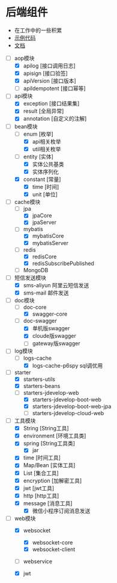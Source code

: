 # 后端组件 
- 在工作中的一些积累
- [示例代码](https://github.com/en-o/jdevelop-boot-example)
- [文档](https://www.yuque.com/tanning/yg9ipo/)
 
* [ ] aop模块
    - [x] apilog [接口调用日志] 
    - [x] apisign [接口验签]
    - [x] apiVersion [接口版本]
    - [ ] apiIdempotent [接口幂等]  

* [ ] api模块
    - [x] exception [接口结果集]
    - [x] result [全局异常]
    - [x] annotation [自定义的注解]
    
* [ ] bean模块
    - [ ] enum [枚举]
        - [x] api相关枚举
        - [x] util相关枚举
    - [ ] entity [实体]
        - [x] 实体公共基类
        - [x] 实体序列化
    - [x] constant [常量]
        - [x] time [时间]
        - [x] unit [单位]

* [ ] cache模块
    - [ ] jpa
        - [x] jpaCore
        - [x] jpaServer
    - [ ] mybatis
        - [x] mybatisCore
        - [x] mybatisServer
    - [ ] redis
        - [x] redisCore
        - [x] redisSubscribePublished
    - [ ] MongoDB
* [ ] 短信发送模块
    - [x] sms-aliyun 阿里云短信发送
    - [x] sms-mail 邮件发送

* [ ] doc模块
    - [ ] doc-core
        - [x] swagger-core
    - [ ] doc-swagger
        - [x] 单机版swagger
        - [x] cloude版swagger
        - [ ] gateway版swagger
    
* [ ] log模块
    - [ ] logs-cache 
        - [x] logs-cache-p6spy sql调优用
 
* [ ] starter
    - [x] starters-utils
    - [x] starters-beans
    - [ ] starters-jdevelop-web
        - [x] starters-jdevelop-boot-web
        - [x] starters-jdevelop-boot-web-jpa
        - [ ] starters-jdevelop-cloud-web

* [ ] 工具模块
    - [x] String [String工具]
    - [x] environment [环境工具类] 
    - [x] spring [String工具类] 
        - [x] jar
    - [x] time [时间工具]
    - [x] Map/Bean [实体工具]
    - [x] List [集合工具]
    - [x] encryption [加解密工具]
    - [x] jwt [jwt工具]
    - [x] http [http工具]
    - [x] message [消息工具]
        - [x] 微信小程序订阅消息发送
            
* [ ] web模块    
    - [x] websocket
        - [x] websocket-core
        - [x] websocket-client
    - [ ] webservice
    - [x] jwt

    
    
    
    
